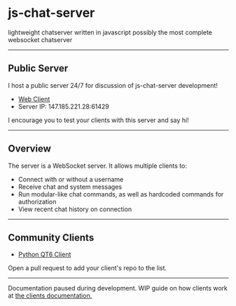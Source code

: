 # js-chat-server
lightweight chatserver written in javascript
possibly the most complete websocket chatserver

---

## Public Server
I host a public server 24/7 for discussion of js-chat-server development!

* [Web Client](http://147.185.221.28:53325) 
* Server IP: 147.185.221.28:61429

I encourage you to test your clients with this server and say hi!

---

## Overview

The server is a WebSocket server. It allows multiple clients to:

* Connect with or without a username
* Receive chat and system messages
* Run modular-like chat commands, as well as hardcoded commands for authorization
* View recent chat history on connection

---

## Community Clients
* [Python QT6 Client](https://github.com/nothsaaaa/js-chat-server/tree/master/examples/client/python-qt)

Open a pull request to add your client's repo to the list.

--- 

Documentation paused during development.
WIP guide on how clients work at [the clients documentation.](CLIENTS.MD)
